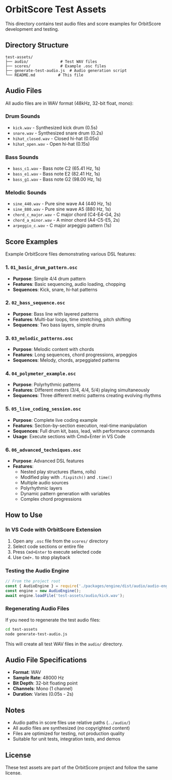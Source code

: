 # OrbitScore Test Assets

This directory contains test audio files and score examples for OrbitScore development and testing.

## Directory Structure

```
test-assets/
├── audio/              # Test WAV files
├── scores/             # Example .osc files
├── generate-test-audio.js  # Audio generation script
└── README.md          # This file
```

## Audio Files

All audio files are in WAV format (48kHz, 32-bit float, mono):

### Drum Sounds
- `kick.wav` - Synthesized kick drum (0.5s)
- `snare.wav` - Synthesized snare drum (0.2s)
- `hihat_closed.wav` - Closed hi-hat (0.05s)
- `hihat_open.wav` - Open hi-hat (0.15s)

### Bass Sounds
- `bass_c1.wav` - Bass note C2 (65.41 Hz, 1s)
- `bass_e1.wav` - Bass note E2 (82.41 Hz, 1s)
- `bass_g1.wav` - Bass note G2 (98.00 Hz, 1s)

### Melodic Sounds
- `sine_440.wav` - Pure sine wave A4 (440 Hz, 1s)
- `sine_880.wav` - Pure sine wave A5 (880 Hz, 1s)
- `chord_c_major.wav` - C major chord (C4-E4-G4, 2s)
- `chord_a_minor.wav` - A minor chord (A4-C5-E5, 2s)
- `arpeggio_c.wav` - C major arpeggio pattern (1s)

## Score Examples

Example OrbitScore files demonstrating various DSL features:

### 1. `01_basic_drum_pattern.osc`
- **Purpose**: Simple 4/4 drum pattern
- **Features**: Basic sequencing, audio loading, chopping
- **Sequences**: Kick, snare, hi-hat patterns

### 2. `02_bass_sequence.osc`
- **Purpose**: Bass line with layered patterns
- **Features**: Multi-bar loops, time stretching, pitch shifting
- **Sequences**: Two bass layers, simple drums

### 3. `03_melodic_patterns.osc`
- **Purpose**: Melodic content with chords
- **Features**: Long sequences, chord progressions, arpeggios
- **Sequences**: Melody, chords, arpeggiated patterns

### 4. `04_polymeter_example.osc`
- **Purpose**: Polyrhythmic patterns
- **Features**: Different meters (3/4, 4/4, 5/4) playing simultaneously
- **Sequences**: Three different metric patterns creating evolving rhythms

### 5. `05_live_coding_session.osc`
- **Purpose**: Complete live coding example
- **Features**: Section-by-section execution, real-time manipulation
- **Sequences**: Full drum kit, bass, lead, with performance commands
- **Usage**: Execute sections with Cmd+Enter in VS Code

### 6. `06_advanced_techniques.osc`
- **Purpose**: Advanced DSL features
- **Features**: 
  - Nested play structures (flams, rolls)
  - Modified play with `.fixpitch()` and `.time()`
  - Multiple audio sources
  - Polyrhythmic layers
  - Dynamic pattern generation with variables
  - Complex chord progressions

## How to Use

### In VS Code with OrbitScore Extension

1. Open any `.osc` file from the `scores/` directory
2. Select code sections or entire file
3. Press `Cmd+Enter` to execute selected code
4. Use `Cmd+.` to stop playback

### Testing the Audio Engine

```javascript
// From the project root
const { AudioEngine } = require('./packages/engine/dist/audio/audio-engine');
const engine = new AudioEngine();
await engine.loadFile('test-assets/audio/kick.wav');
```

### Regenerating Audio Files

If you need to regenerate the test audio files:

```bash
cd test-assets
node generate-test-audio.js
```

This will create all test WAV files in the `audio/` directory.

## Audio File Specifications

- **Format**: WAV
- **Sample Rate**: 48000 Hz
- **Bit Depth**: 32-bit floating point
- **Channels**: Mono (1 channel)
- **Duration**: Varies (0.05s - 2s)

## Notes

- Audio paths in score files use relative paths (`../audio/`)
- All audio files are synthesized (no copyrighted content)
- Files are optimized for testing, not production quality
- Suitable for unit tests, integration tests, and demos

## License

These test assets are part of the OrbitScore project and follow the same license.